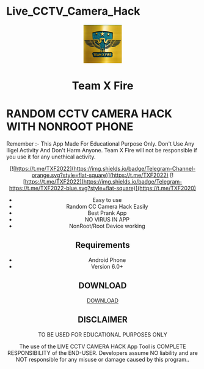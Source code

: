 # Live_CCTV_Camera_Hack 
<p align="center">
<img src='logo (1).png' style="height:100px;width:100px;" >
</p>
<h1 align=center>Team X Fire</h1>

# RANDOM CCTV CAMERA HACK WITH NONROOT PHONE 
Remember :- This App Made For Educational Purpose Only. Don't Use Any Iligel Activity And Don't Harm Anyone. Team X Fire will not be responsible if you use it for any unethical activity.
<div align="center">

[![https://t.me/TXF2022](https://img.shields.io/badge/Telegram-Channel-orange.svg?style=flat-square)](https://t.me/TXF2022)
[![https://t.me/TXF2022](https://img.shields.io/badge/Telegram-https://t.me/TXF2022-blue.svg?style=flat-square)](https://t.me/TXF2020) 
 - Easy to use 
 - Random CC Camera Hack Easily
 - Best Prank App
 - NO VIRUS IN APP
 - NonRoot/Root Device working


## Requirements
 - Android Phone
 - Version 6.0+
 
 ## DOWNLOAD
 <a href="https://github.com/teamxfire/Live_CCTV_Camera_Hack/raw/main/CCTV%20CAMERA%20HACK%201.0.apk">DOWNLOAD</a>




## DISCLAIMER
<p align="center">
 TO BE USED FOR EDUCATIONAL PURPOSES ONLY
</p>


The use of the LIVE CCTV CAMERA HACK App Tool is COMPLETE RESPONSIBILITY of the END-USER. Developers assume NO liability and are NOT responsible for any misuse or damage caused by this program..







